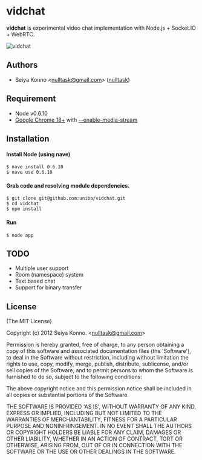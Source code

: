 # vidchat

__vidchat__ is experimental video chat implementation with Node.js + Socket.IO + WebRTC.

![vidchat](http://f.cl.ly/items/2L1P3S2c3F3p2N3l3Y0U/webrtc.png)

## Authors

  - Seiya Konno &lt;nulltask@gmail.com&gt; ([nulltask](https://github.com/nulltask))

## Requirement

* Node v0.6.10
* [Google Chrome 18+](http://tools.google.com/dlpage/chromesxs) with [--enable-media-stream](http://www.webrtc.org/running-the-demos)

## Installation

#### Install Node (using nave)

    $ nave install 0.6.10
    $ nave use 0.6.10

#### Grab code and resolving module dependencies.

    $ git clone git@github.com:uniba/vidchat.git
    $ cd vidchat
    $ npm install

#### Run
    
    $ node app

## TODO

* Multiple user support
* Room (namespace) system
* Text based chat
* Support for binary transfer

## License

(The MIT License)

Copyright (c) 2012 Seiya Konno. &lt;nulltask@gmail.com&gt;

Permission is hereby granted, free of charge, to any person obtaining
a copy of this software and associated documentation files (the
'Software'), to deal in the Software without restriction, including
without limitation the rights to use, copy, modify, merge, publish,
distribute, sublicense, and/or sell copies of the Software, and to
permit persons to whom the Software is furnished to do so, subject to
the following conditions:

The above copyright notice and this permission notice shall be
included in all copies or substantial portions of the Software.

THE SOFTWARE IS PROVIDED 'AS IS', WITHOUT WARRANTY OF ANY KIND,
EXPRESS OR IMPLIED, INCLUDING BUT NOT LIMITED TO THE WARRANTIES OF
MERCHANTABILITY, FITNESS FOR A PARTICULAR PURPOSE AND NONINFRINGEMENT.
IN NO EVENT SHALL THE AUTHORS OR COPYRIGHT HOLDERS BE LIABLE FOR ANY
CLAIM, DAMAGES OR OTHER LIABILITY, WHETHER IN AN ACTION OF CONTRACT,
TORT OR OTHERWISE, ARISING FROM, OUT OF OR IN CONNECTION WITH THE
SOFTWARE OR THE USE OR OTHER DEALINGS IN THE SOFTWARE.